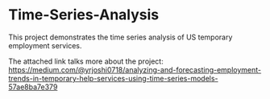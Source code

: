 # Time-Series-Analysis
This project demonstrates the time series analysis of US temporary employment services. 

The attached link talks more about the project: https://medium.com/@yrjoshi0718/analyzing-and-forecasting-employment-trends-in-temporary-help-services-using-time-series-models-57ae8ba7e379
